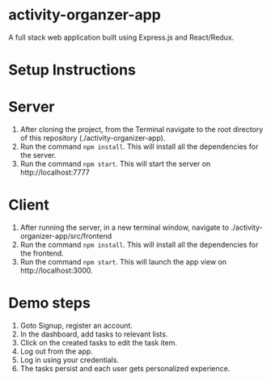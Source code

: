 # activity-organzer-app
A full stack web application built using Express.js and React/Redux. 

# Setup Instructions

# Server

1. After cloning the project, from the Terminal navigate to the root directory of this repository (./activity-organizer-app).
2. Run the command `npm install`. This will install all the dependencies for the server.
3. Run the command `npm start`. This will start the server on http://localhost:7777

# Client

1. After running the server, in a new terminal window, navigate to ./activity-organizer-app/src/frontend
2. Run the command `npm install`. This will install all the dependencies for the frontend.
3. Run the command `npm start`. This will launch the app view on http://localhost:3000.

# Demo steps

1. Goto Signup, register an account. 
2. In the dashboard, add tasks to relevant lists.
3. Click on the created tasks to edit the task item. 
4. Log out from the app.
5. Log in using your credentials.
6. The tasks persist and each user gets personalized experience. 
